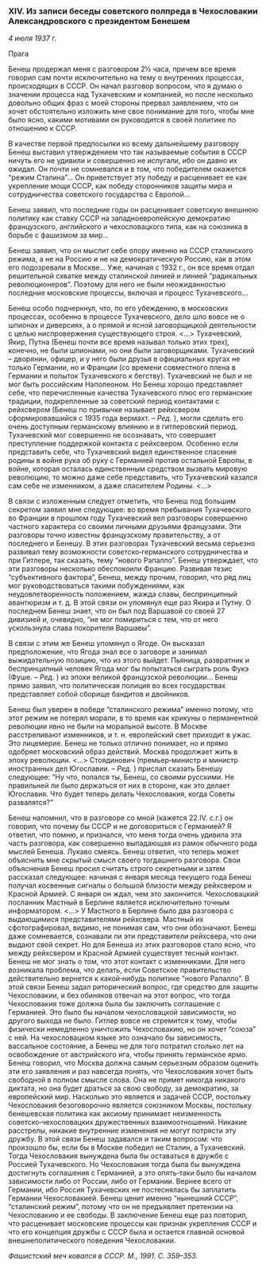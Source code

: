 ### XIV. Из записи беседы советского полпреда в Чехословакии Александровского с президентом Бенешем

_4 июля 1937 г._

Прага

Бенеш продержал меня с разговором 2½ часа, причем все время говорил сам почти исключительно на тему о внутренних процессах, происходящих в СССР. Он начал разговор вопросом, что я думаю о значении процесса над Тухачевским и компанией, но после несколько довольно общих фраз с моей стороны прервал заявлением, что он хочет обстоятельно изложить мне свое понимание для того, чтобы мне было ясно, какими мотивами он руководится в своей политике по отношению к СССР.

В качестве первой предпосылки ко всему дальнейшему разговору Бенеш выставил утверждением что так называемые события в СССР ничуть его не удивили и совершенно не испугали, ибо он давно их ожидал. Он почти не сомневался и в том, что победителем окажется “режим Сталина”… Он приветствует эту победу и расценивает ее как укрепление мощи СССР, как победу сторонников защиты мира и сотрудничества советского государства с Европой…

Бенеш заявил, что последние годы он расценивает советскую внешнюю политику как ставку СССР на западноевропейскую демократию французского, английского и чехословацкого типа, как на союзника в борьбе с фашизмом за мир…

Бенеш заявил, что он мыслит себе опору именно на СССР сталинского режима, а не на Россию и не на демократическую Россию, как в этом его подозревали в Москве… Уже, начиная с 1932 г., он все время отдал решительной схватке между сталинской линией и линией “радикальных революционеров”. Поэтому для него не были неожиданностью последние московские процессы, включая и процесс Тухачевского…

Бенеш особо подчеркнул, что, по его убеждению, в московских процессах, особенно в процессе Тухачевского, дело шло вовсе не о шпионах и диверсиях, а о прямой и ясной заговорщицкой деятельности с целью ниспровержения существующего строя. <…> Тухачевский, Якир, Путна (Бенеш почти все время называл только этих трех), конечно, не были шпионами, но они были заговорщиками. Тухачевский – дворянин, офицер, и у него были друзья в официальных кругах не только Германии, но и Франции (со времени совместного плена в Германии и попыток Тухачевского к бегству). Тухачевский не был и не мог быть российским Наполеоном. Но Бенеш хорошо представляет себе, что перечисленные качества Тухачевского плюс его германские традиции, подкрепленные за советский период контактами с рейхсвером (Бенеш по привычке называет рейхсвером сформировавшийся с 1935 года вермахт. – _Ред._ ), могли сделать его очень доступным германскому влиянию и в гитлеровский период. Тухачевский мог совершенно не осознавать, что совершает преступление поддержкой контакта с рейхсвером. Особенно если представить себе, что Тухачевский видел единственное спасение родины в войне рука об руку с Германией против остальной Европы, в войне, которая осталась единственным средством вызвать мировую революцию, то можно даже себе представить, что Тухачевский казался сам себе не изменником, а даже спасителем Родины. <…>

В связи с изложенным следует отметить, что Бенеш под большим секретом заявил мне следующее: во время пребывания Тухачевского во Франции в прошлом году Тухачевский вел разговоры совершенно частного характера со своими личными друзьями французами. Эти разговоры точно известны французскому правительству, а от последнего и Бенешу. В этих разговорах Тухачевский весьма серьезно развивал тему возможности советско‑германского сотрудничества и при Гитлере, так сказать, тему “нового Рапалло”. Бенеш утверждает, что эти разговоры несколько обеспокоили Францию. Развивая тезис “субъективного фактора”, Бенеш, между прочим, говорил, что ряд лиц мог руководствоваться такими побуждениями, как неудовлетворенность положением, жажда славы, беспринципный авантюризм и т. д. В этой связи он упомянул еще раз Якира и Путну. О последнем Бенеш знает, что он был под Варшавой со своей 27 дивизией и, очевидно, “не мог помириться с тем, что от него ускользнула слава покорителя Варшавы”.

В связи с этим же Бенеш упомянул о Ягоде. Он высказал предположение, что Ягода знал все о заговоре и занимал выжидательную позицию, что из этого выйдет. Пьяница, развратник и беспринципный человек Ягода мог бы попытаться сыграть роль Фукэ (Фуше. – _Ред._ ) из эпохи великой французской революции… Бенеш прямо заявил, что политическая полиция во всех государствах представляет собой сборище бандитов и двойников.

Бенеш был уверен в победе “сталинского режима” именно потому, что этот режим не потерял морали, в то время как крикуны о перманентной революции явно не были на моральной высоте. В Москве расстреливают изменников, и т. н. европейский свет приходит в ужас. Это лицемерие. Бенеш не только отлично понимает, но и прямо одобряет московский образ действий. Москва продолжает жить в эпоху революции. <…> Стоядинович (премьер‑министр и министр иностранных дел Югославии. – _Ред._ ) прислал сказать Бенешу следующее: “Ну что, попался ты, Бенеш, со своими русскими. Не правильней ли было держаться от них в стороне, как это делает Югославия. Что будет теперь делать Чехословакия, когда Советы развалятся?”

Бенеш напомнил, что в разговоре со мной (кажется 22.IV. с.г.) он говорил, что почему бы СССР и не договориться с Германией? Я ответил, что помню, и признался, что меня тогда очень удивила эта часть разговора, как совершенно выпадающая из рамок обычного рода мыслей Бенеша. Лукаво смеясь. Бенеш ответил, что теперь может объяснить мне скрытый смысл своего тогдашнего разговора. Свои объяснения Бенеш просил считать строго секретными и затем рассказал следующее: начиная с января месяца текущего года Бенеш получал косвенные сигналы о большой близости между рейхсвером и Красной Армией. С января он ждал, чем это закончится. Чехословацкий посланник Мастный в Берлине является исключительно точным информатором. <…> У Мастного в Берлине было два разговора с выдающимися представителями рейхсвера. Мастный их сфотографировал, видимо, не понимая сам, что они обозначают. Бенеш даже сомневается, сознавали ли эти представители рейхсвера, что они выдают свой секрет. Но для Бенеша из этих разговоров стало ясно, что между рейхсвером и Красной Армией существует тесный контакт. Бенеш не мог знать о том, что этот контакт с изменниками. Для него возникала проблема, что делать, если Советское правительство действительно вернется к какой‑нибудь политике “нового Рапалло”. В этой связи Бенеш задал риторический вопрос, где средство для защиты Чехословакии, и без обиняков отвечал на этот вопрос, что тогда Чехословакия тоже должна была бы заключить соглашение с Германией. Это было бы началом чехословацкой зависимости, но другого выхода не было. Гитлер вовсе не стремится к тому, чтобы физически немедленно уничтожить Чехословакию, но он хочет “союза” с ней. На чехословацком языке это означало бы зависимость, вассальное состояние, а Бенеш не для того потратил столько лет на освобождение от австрийского ига, чтобы принять германское ярмо. Бенеш говорил, что Москва должна самым серьезным образом оценить эти его заявления и раз навсегда понять, что Чехословакия хочет быть свободной в полном смысле слова. Она не примет никогда никакого диктата, но она будет драться за свою свободу, за демократию, за европейский мир. Насколько это является и задачей СССР, постольку Чехословакия безоговорочно является союзником Москвы, постольку бенешевская политика как аксиому принимает неизменность советско‑чехословацких дружественных взаимоотношений. Никакие расстрелы, никакие внутренние изменения не могут потрясти эту дружбу. В этой связи Бенеш задавался и таким вопросом: что произошло бы, если бы в Москве победил не Сталин, а Тухачевский. Тогда Чехословакия вынуждена была бы оставаться в дружбе с Россией Тухачевского. Но Чехословакия тогда была бы вынуждена достигнуть соглашения с Германией, а это опять‑таки было бы началом зависимости либо от России, либо от Германии. Вернее всего от Германии, ибо Россия Тухачевских не постеснялась бы заплатить Германии Чехословакией. Бенеш ценит именно “нынешний СССР”, “сталинский режим”, потому что он не предъявляет претензии на Чехословакию и ее свободы. В заключение Бенеш еще раз повторил, что расценивает московские процессы как признак укрепления СССР и что его концепция дружбы с СССР была и остается главной основой внешнеполитического поведения Чехословакии.

_Фашистский меч ковался в СССР. М., 1991. С. 359–353._